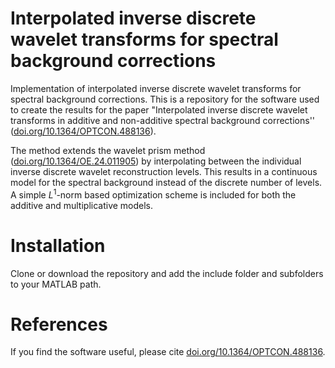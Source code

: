 # Interpolated inverse discrete wavelet transforms for spectral background corrections
Implementation of interpolated inverse discrete wavelet transforms for spectral background corrections. This is a repository for the software used to create the results for the paper "Interpolated inverse discrete wavelet transforms in additive and non-additive spectral background corrections'' ([doi.org/10.1364/OPTCON.488136](https://doi.org/10.1364/OPTCON.488136)).

The method extends the wavelet prism method ([doi.org/10.1364/OE.24.011905](https://doi.org/10.1364/OE.24.011905)) by interpolating between the individual inverse discrete wavelet reconstruction levels. This results in a continuous model for the spectral background instead of the discrete number of levels. A simple $L^1$-norm based optimization scheme is included for both the additive and multiplicative models.

# Installation
Clone or download the repository and add the include folder and subfolders to your MATLAB path.

# References
If you find the software useful, please cite [doi.org/10.1364/OPTCON.488136](https://doi.org/10.1364/OPTCON.488136).
